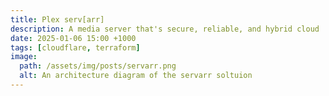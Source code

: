 ```yaml
---
title: Plex serv[arr]
description: A media server that's secure, reliable, and hybrid cloud
date: 2025-01-06 15:00 +1000
tags: [cloudflare, terraform]
image:
  path: /assets/img/posts/servarr.png
  alt: An architecture diagram of the servarr soltuion
---
```

